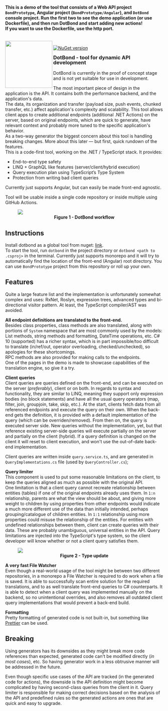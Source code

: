 ﻿**This is a demo of the tool that consists of a Web API project `BondPrototype`, Angular project (`BondPrototype/Angular`), and `DotBond` console project.
Run the first two to see the demo application (or use Dockerfile), and then run DotBond and start adding new actions!**<br/>
**If you want to use the Dockerfile, use the http port.**

<br/>
<img align="left" src="https://i.imgur.com/qfZKQUJ.png" width="150" />

[![NuGet version](https://badge.fury.io/nu/xseine.dotbond.svg)](https://badge.fury.io/nu/xseine.dotbond)

<h3 style="margin-top: 0; line-height: 1">DotBond - tool for dynamic API development</h3>

DotBond is currently in the proof of concept stage and is not yet suitable for use in development.

The most important piece of design in the application is the API. It contains both the performance backend, and the application's data.<br/>
The data, its organization and transfer (payload size, push events, chunked transfer, etc.) affect application's complexity and scalability.
This tool allows client apps to create additional endpoints (additional .NET Actions) on the server, based on original endpoints,
which are quick to generate, have relevant context and probably more tuned to the specific application's behavior.<br/>
As a two-way generator the biggest concern about this tool is handling breaking changes. More about this later —
but first, quick rundown of the features.<br/>
This is a code-first tool, working on the .NET / TypeScript stack.
It provides:
- End-to-end type safety
- LINQ + GraphQL like features (server/client/hybrid execution)
- Query execution plan using TypeScript’s Type System
- Protection from writing bad client queries

Currently just supports Angular, but can easily be made front-end agnostic.

Tool will be usable inside a single code repository or inside multiple using GitHub Actions.

<figure>
<img src="https://i.imgur.com/d0DVlfy.png" />
<figcaption align = "center"><b>Figure 1 - DotBond workflow</b></figcaption>
</figure>

## Instructions

Install dotbond as a global tool from nuget: [link](https://www.nuget.org/packages/xseine.DotBond/).<br/>
To start the tool, run `dotbond` in the project directory or `dotbond <path to .csproj>` in the terminal. Currently just supports monorepo
and it will try to automatically find the location of the front-end (Angular) root directory. 
You can use `BondPrototype` project from this repository or roll up your own.  

## Features

Quite a large feature list and the implementation is unfortunately somewhat complex and uses: RxNet, Roslyn, expression trees,
advanced types and bi-directional visitor pattern. At least, the TypeScript compiler/AST was avoided.

**All endpoint definitions are translated to the front-end.** <br/>
Besides class properties, class methods are also translated, along with portions of `System` namespace
that are most commonly used by the models: List methods, string methods and formatting, DateTime operations, etc.
C# 10 (supported) has a richer syntax, which is in part impossible/too difficult to translate (in/ref/out, operator overloading, checked/unchecked),
so apologies for these shortcomings.<br/>
RPC methods are also provided for making calls to the endpoints.<br/>
One of the pages in the demo is made to showcase capabilities of the translation engine, so give it a try.

**Client queries** <br/>
Client queries are queries defined on the front-end, and can be executed on the server (_preferably_), client or on both.
In regards to syntax and functionality, they are similar to LINQ, meaning they support only expression bodies (no block statements) 
and have all the usual query operators (map, filter, join, groupjoin, take, skip, etc.).
At the start, clients  fetch data from all referenced endpoints and execute the query on their own.
When the back-end gets the definition, it is provided with a default implementation of the query (which can be overriden/removed).
From then on, the query is executed server side. New queries without the implementation, yet, but that reference existing server-side queries
will execute partially on the server and partially on the client (hybrid).
If a query definition is changed on the client it will reset to client execution, and won't use the out-of-date back-end implementation.<br/>

Client queries are written inside `query.service.ts`, and are generated in `QueryImplementations.cs` file (used by `QueryController.cs`);

**Query limiter** <br/>
This component is used to put some reasonable limitations on the client,
to keep the queries aligned as much as possible with the original API. <br/>
One limitation
is that a client query cannot recreate relationship between entities (tables) if one of the original endpoints already uses them.
In `1:n` relationship, parents are what the view should be about, and giving more weight to children by using properties from other endpoints 
would indicate a much more different use of the data than initially intended, perhaps grouping/catalogue of children entities.
In `1:1` relationship using more properties could misuse the relationship of the entities.
For entities with undefined relationships between them, client can create queries with their data.
These are probably unambiguous, universal entities in the API.
Query limitations are injected into the TypeScript's type system, so the client developer will know whether or not a client query satisfies them.

<figure>
<img src="https://i.imgur.com/F4rWlFU.gif" />
<figcaption align = "center"><b>Figure 2 - Type update</b></figcaption>
</figure>

**A very fast File Watcher** <br/>
Even though a real-world usage of the tool might be between two different repositories, in a monorepo a File Watcher is required
to do work when a file is saved. It is able to successfully scan entire solution for the required translations, and to as well
translate front-end queries to C# counterparts. It is able to detect when a client query was implemented manually on the backend,
so no unintentional overrides, and also removes all outdated client query implementations that would prevent a back-end build.


**Formatting** <br/>
Pretty formatting of generated code is not built-in, but something like [Prettier](https://prettier.io/docs/en/editors.html) can be used.

## Breaking 

Using generators has its downsides as they might break more code references than expected, 
generated code can't be modified directly (*in most cases*), etc.
So having generator work in a less obtrusive manner will be addressed in the future.

Even though specific use cases of the API are tracked (in the generated code for actions),
the downside is the API definition might become complicated by having second-class queries from the client in it.
Query limiter is responsible for making correct decisions based on the analysis of the API and predefined rules
so the generated actions are ones that are quick and easy to upgrade.